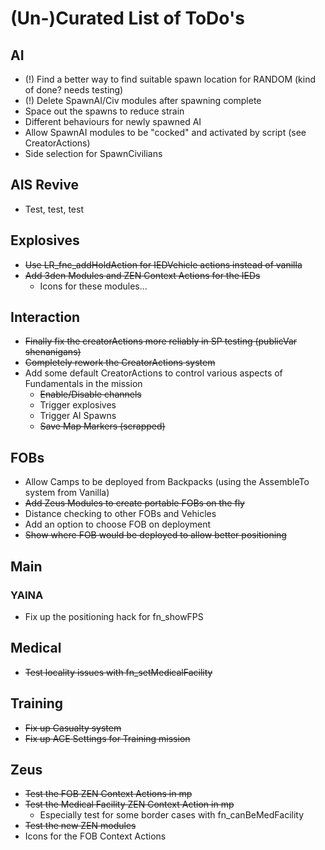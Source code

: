 # (Un-)Curated List of ToDo's

## AI

* (!) Find a better way to find suitable spawn location for RANDOM (kind of done? needs testing)
* (!) Delete SpawnAI/Civ modules after spawning complete
* Space out the spawns to reduce strain
* Different behaviours for newly spawned AI
* Allow SpawnAI modules to be "cocked" and activated by script (see CreatorActions)
* Side selection for SpawnCivilians

## AIS Revive

* Test, test, test

## Explosives

* ~~Use LR_fnc_addHoldAction for IEDVehicle actions instead of vanilla~~
* ~~Add 3den Modules and ZEN Context Actions for the IEDs~~
  * Icons for these modules...

## Interaction

* ~~Finally fix the creatorActions more reliably in SP testing (publicVar shenanigans)~~
* ~~Completely rework the CreatorActions system~~
* Add some default CreatorActions to control various aspects of Fundamentals in the mission
  * ~~Enable/Disable channels~~
  * Trigger explosives
  * Trigger AI Spawns
  * ~~Save Map Markers (scrapped)~~

## FOBs

* Allow Camps to be deployed from Backpacks (using the AssembleTo system from Vanilla)
* ~~Add Zeus Modules to create portable FOBs on the fly~~
* Distance checking to other FOBs and Vehicles
* Add an option to choose FOB on deployment
* ~~Show where FOB would be deployed to allow better positioning~~

## Main

### YAINA

* Fix up the positioning hack for fn_showFPS

## Medical

* ~~Test locality issues with fn_setMedicalFacility~~

## Training

* ~~Fix up Casualty system~~
* ~~Fix up ACE Settings for Training mission~~

## Zeus

* ~~Test the FOB ZEN Context Actions in mp~~
* ~~Test the Medical Facility ZEN Context Action in mp~~
  * Especially test for some border cases with fn_canBeMedFacility
* ~~Test the new ZEN modules~~
* Icons for the FOB Context Actions
